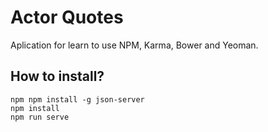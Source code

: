 Actor Quotes
============

Aplication for learn to use NPM, Karma, Bower and Yeoman.

## How to install?

```
npm npm install -g json-server
npm install
npm run serve
```